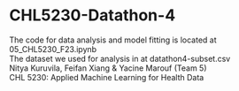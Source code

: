 # CHL5230-Datathon-4
The code for data analysis and model fitting is located at 05_CHL5230_F23.ipynb\
The dataset we used for analysis in at datathon4-subset.csv\
Nitya Kuruvila, Feifan Xiang & Yacine Marouf (Team 5) \
CHL 5230: Applied Machine Learning for Health Data


